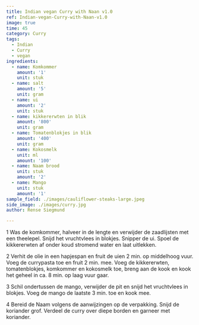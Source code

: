 ```yaml
---
title: Indian vegan Curry with Naan v1.0
ref: Indian-vegan-Curry-with-Naan-v1.0
image: true
time: 45
category: Curry
tags:
  - Indian
  - Curry
  - vegan
ingredients:
  - name: Komkommer
    amount: '1'
    unit: stuk
  - name: salt
    amount: '5'
    unit: gram
  - name: ui
    amount: '2'
    unit: stuk
  - name: kikkererwten in blik
    amount: '800'
    unit: gram
  - name: Tomatenblokjes in blik
    amount: '400'
    unit: gram
  - name: Kokosmelk
    unit: ml
    amount: '100'
  - name: Naam brood
    unit: stuk
    amount: '2'
  - name: Mango
    unit: stuk
    amount: '1'
sample_field: ./images/cauliflower-steaks-large.jpeg
side_image: ./images/curry.jpg
author: Rense Siegmund

---
```


1
Was de komkommer, halveer in de lengte en verwijder de zaadlijsten met een theelepel. Snijd het vruchtvlees in blokjes. Snipper de ui. Spoel de kikkererwten af onder koud stromend water en laat uitlekken.

2
Verhit de olie in een hapjespan en fruit de uien 2 min. op middelhoog vuur. Voeg de currypasta toe en fruit 2 min. mee. Voeg de kikkererwten, tomatenblokjes, komkommer en kokosmelk toe, breng aan de kook en kook het geheel in ca. 8 min. op laag vuur gaar.

3
Schil ondertussen de mango, verwijder de pit en snijd het vruchtvlees in blokjes. Voeg de mango de laatste 3 min. toe en kook mee.

4
Bereid de Naam volgens de aanwijzingen op de verpakking. Snijd de koriander grof. Verdeel de curry over diepe borden en garneer met koriander.



